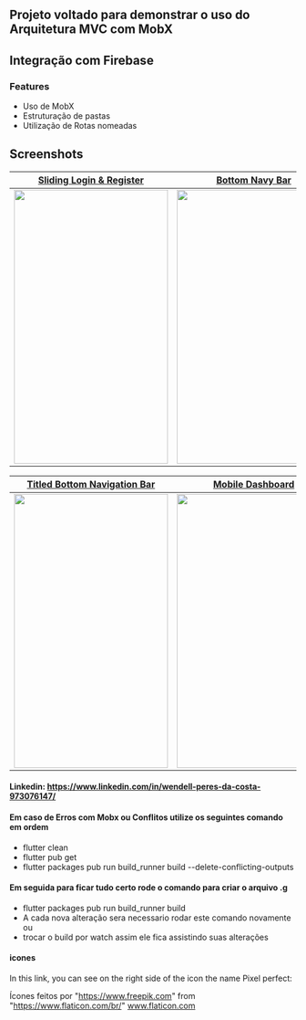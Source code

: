 ## Projeto voltado para demonstrar o uso do Arquitetura MVC com MobX 
## Integração com Firebase

### Features
 -  Uso de MobX
 -  Estruturação de pastas
 -  Utilização de Rotas nomeadas



## Screenshots

| [Sliding Login & Register](https://github.com/pedromassango/my_flutter_challenges/blob/master/lib/sliding_login.dart) | [Bottom Navy Bar](https://github.com/pedromassango/bottom_navy_bar) | [Custom Drawer](https://github.com/pedromassango/flutter_delivery) |
| ------------- | ------------- | ------------- |
| <img src="https://github.com/wendellperes/flutter_teste_exemple/tree/main/lib/views/screensgif/oficial.gif" width="270" height="480"> | <img src="/screenshots/navy2.gif" width="270" height="480"> | <img src="/screenshots/delivery.gif" width="270" height="480"> |



| [Titled Bottom Navigation Bar](https://github.com/pedromassango/titled_navigation_bar) | [Mobile Dashboard](https://github.com/pedromassango/my_flutter_challenges/blob/master/lib/mobile_dashboard.dart) | [Foldable Options Menu](https://github.com/pedromassango/my_flutter_challenges/blob/master/lib/foldable_options_menu.dart) |
| ------------- | ------------- | ------------- |
| <img src="/screenshots/titled_bottom_bar.gif" width="270" height="480"> | <img src="/screenshots/dashboard.png" width="270" height="480"> | <img src="/screenshots/options_menu.gif" width="270" height="480"> |

#### Linkedin: https://www.linkedin.com/in/wendell-peres-da-costa-973076147/
#### Em caso de Erros com Mobx ou Conflitos utilize os seguintes comando em ordem
  -   flutter clean
  -   flutter pub get
  -   flutter packages pub run build_runner build --delete-conflicting-outputs

#### Em seguida para ficar tudo certo rode o comando para criar o arquivo .g
  -   flutter packages pub run build_runner build
  -   A cada nova alteração sera necessario rodar este comando novamente ou
  -   trocar o build por watch assim ele fica assistindo suas alterações

#### icones
In this link, you can see on the right side of the icon the name Pixel perfect:

Ícones feitos por "https://www.freepik.com" from "https://www.flaticon.com/br/" www.flaticon.com
